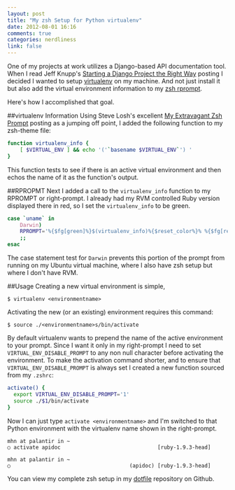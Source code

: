 ```yaml
---
layout: post
title: "My zsh Setup for Python virtualenv"
date: 2012-08-01 16:16
comments: true
categories: nerdliness
link: false
---
```

One of my projects at work utilizes a Django-based API documentation tool. When I read Jeff Knupp's [Starting a Django Project the Right Way](http://www.jeffknupp.com/blog/2012/02/09/starting-a-django-project-the-right-way/ "Starting a Django Project the Right Way") posting I decided I wanted to setup [virtualenv](http://www.virtualenv.org/ "virtualenv") on my machine. And not just install it but also add the virtual environment information to my [zsh rprompt](http://zsh.sourceforge.net/Intro/intro_14.html "zsh rprompt").

Here's how I accomplished that goal.

##virtualenv Information
Using Steve Losh's excellent [My Extravagant Zsh Prompt](http://stevelosh.com/blog/2010/02/my-extravagant-zsh-prompt/ "My Extravagant Zsh Prompt") posting as a jumping off point, I added the following function to my zsh-theme file:

``` bash virtualenv_info
function virtualenv_info {
	[ $VIRTUAL_ENV ] && echo '('`basename $VIRTUAL_ENV`') '
}
```
    
This function tests to see if there is an active virtual environment and then echos the name of it as the function's output. 

##RPROPMT
Next I added a call to the `virtualenv_info` function to my RPROMPT or right-prompt. I already had my RVM controlled Ruby version displayed there in red, so I set the `virtualenv_info` to be green.

``` bash RPROMPT
case `uname` in
    Darwin)
	RPROMPT='%{$fg[green]%}$(virtualenv_info)%{$reset_color%}% %{$fg[red]%}$(rvm_ruby_prompt)%{$reset_color%}'
	;;
esac
```
    
The case statement test for `Darwin` prevents this portion of the prompt from running on my Ubuntu virtual machine, where I also have zsh setup but where I don't have RVM.

##Usage
Creating a new virtual environment is simple,

    $ virtualenv <environmentname>
	
Activating the new (or an existing) environment requires this command:

    $ source ./<environmentname>s/bin/activate
	
By default virtualenv wants to prepend the name of the active environment to your prompt. Since I want it only in my right-prompt I need to set `VIRTUAL_ENV_DISABLE_PROMPT` to any non null character before activating the environment. To make the activation command shorter, and to ensure that `VIRTUAL_ENV_DISABLE_PROMPT` is always set I created a new function sourced from my `.zshrc`:

``` bash activate() function
activate() {
  export VIRTUAL_ENV_DISABLE_PROMPT='1'
  source ./$1/bin/activate
}
```
    
Now I can just type `activate <environmentname>` and I'm switched to that Python environment with the virtualenv name shown in the right-prompt.
	
	mhn at palantir in ~
	○ activate apidoc                               [ruby-1.9.3-head]

	mhn at palantir in ~
	○                                      (apidoc) [ruby-1.9.3-head]
	
You can view my complete zsh setup in my [dotfile](https://github.com/zan5hin/dotfiles "dotfiles") repository on Github.
